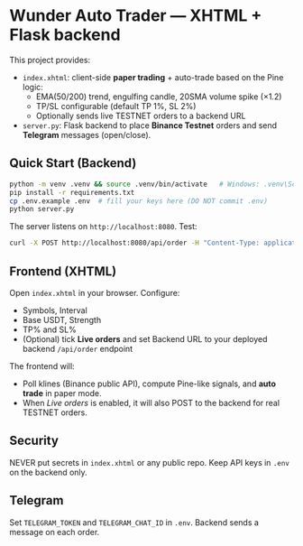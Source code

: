 # Wunder Auto Trader — XHTML + Flask backend

This project provides:
- `index.xhtml`: client-side **paper trading** + auto-trade based on the Pine logic:
  - EMA(50/200) trend, engulfing candle, 20SMA volume spike (×1.2)
  - TP/SL configurable (default TP 1%, SL 2%)
  - Optionally sends live TESTNET orders to a backend URL
- `server.py`: Flask backend to place **Binance Testnet** orders and send **Telegram** messages (open/close).

## Quick Start (Backend)
```bash
python -m venv .venv && source .venv/bin/activate   # Windows: .venv\Scripts\activate
pip install -r requirements.txt
cp .env.example .env  # fill your keys here (DO NOT commit .env)
python server.py
```
The server listens on `http://localhost:8080`. Test:
```bash
curl -X POST http://localhost:8080/api/order -H "Content-Type: application/json"   -d '{"symbol":"BTCUSDT","side":"BUY","quoteOrderQty":10}'
```

## Frontend (XHTML)
Open `index.xhtml` in your browser. Configure:
- Symbols, Interval
- Base USDT, Strength
- TP% and SL%
- (Optional) tick **Live orders** and set Backend URL to your deployed backend `/api/order` endpoint

The frontend will:
- Poll klines (Binance public API), compute Pine-like signals, and **auto trade** in paper mode.
- When *Live orders* is enabled, it will also POST to the backend for real TESTNET orders.

## Security
NEVER put secrets in `index.xhtml` or any public repo. Keep API keys in `.env` on the backend only.

## Telegram
Set `TELEGRAM_TOKEN` and `TELEGRAM_CHAT_ID` in `.env`. Backend sends a message on each order.
